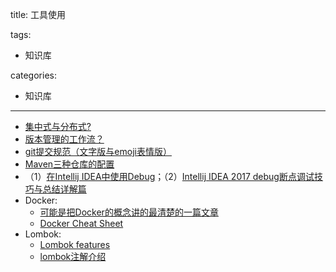 title: 工具使用

tags:
  - 知识库

categories:
  - 知识库

---
- [集中式与分布式?](https://github.com/CyC2018/CS-Notes/blob/master/docs/notes/Git.md#%E9%9B%86%E4%B8%AD%E5%BC%8F%E4%B8%8E%E5%88%86%E5%B8%83%E5%BC%8F)
- [版本管理的工作流？](https://github.com/CyC2018/CS-Notes/blob/master/docs/notes/Git.md#%E5%B7%A5%E4%BD%9C%E6%B5%81)
- [git提交规范（文字版与emoji表情版）](https://blog.csdn.net/momDIY/article/details/80507684)
- [Maven三种仓库的配置](https://www.cnblogs.com/wangzhongqiu/p/8169372.html)
- （1）[在Intellij IDEA中使用Debug](https://www.cnblogs.com/chiangchou/p/idea-debug.html)；（2）[Intellij IDEA 2017 debug断点调试技巧与总结详解篇](https://blog.csdn.net/qq_27093465/article/details/64124330)
- Docker:
	- [可能是把Docker的概念讲的最清楚的一篇文章](https://www.imooc.com/article/39147)
	- [Docker Cheat Sheet](https://github.com/wsargent/docker-cheat-sheet/tree/master/zh-cn)
- Lombok:
	- [Lombok features](https://projectlombok.org/features/all)
	- [lombok注解介绍](https://blog.csdn.net/sunsfan/article/details/53542374)
